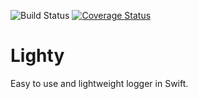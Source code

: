 ![Build Status](https://travis-ci.org/abdullahselek/Lighty.svg?branch=master)
[![Coverage Status](https://coveralls.io/repos/github/abdullahselek/Lighty/badge.svg?branch=master)](https://coveralls.io/github/abdullahselek/Lighty?branch=master)

# Lighty
Easy to use and lightweight logger in Swift.
